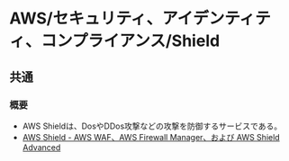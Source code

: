 # AWS/セキュリティ、アイデンティティ、コンプライアンス/Shield

## 共通

### 概要

- AWS Shieldは、DosやDDos攻撃などの攻撃を防御するサービスである。
- [AWS Shield - AWS WAF、AWS Firewall Manager、および AWS Shield Advanced](https://docs.aws.amazon.com/ja_jp/waf/latest/developerguide/shield-chapter.html)
